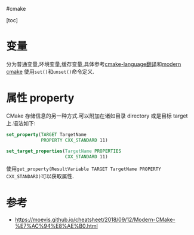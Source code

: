 #cmake

[toc]

# 变量
分为普通变量,环境变量,缓存变量,具体参考[cmake-language翻译](./cmake-language翻译.md)和[modern cmake](https://cmake.biofan.org/variables.html)
使用`set()`和`unset()`命令定义.

# 属性 property
CMake 存储信息的另一种方式.可以附加在诸如目录 directory 或是目标 target 上.语法如下:
```cmake
set_property(TARGET TargetName
             PROPERTY CXX_STANDARD 11)

set_target_properties(TargetName PROPERTIES
                      CXX_STANDARD 11)
```
使用`get_property(ResultVariable TARGET TargetName PROPERTY CXX_STANDARD)`可以获取属性.

# 参考
- https://moevis.github.io/cheatsheet/2018/09/12/Modern-CMake-%E7%AC%94%E8%AE%B0.html
